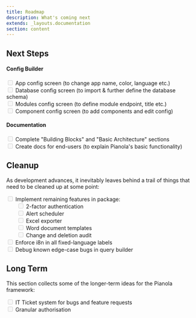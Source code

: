 ```yaml
---
title: Roadmap
description: What's coming next
extends: _layouts.documentation
section: content
---
```


## Next Steps

#### Config Builder

<input disabled="" type="checkbox"> App config screen (to change app name, color, language etc.)<br>
<input disabled="" type="checkbox"> Database config screen (to import & further define the database schema)<br>
<input disabled="" type="checkbox"> Modules config screen (to define module endpoint, title etc.)<br>
<input disabled="" type="checkbox"> Component config screen (to add components and edit config)<br>

#### Documentation

<input disabled="" type="checkbox" > Complete "Building Blocks" and "Basic Architecture" sections<br>
<input disabled="" type="checkbox" > Create docs for end-users (to explain Pianola's basic functionality) <br>

## Cleanup

As development advances, it inevitably leaves behind a trail of things that need to be cleaned up at some point:

<input disabled="" type="checkbox"> Implement remaining features in package:<br>
<input disabled="" type="checkbox" style="margin-left: 2rem;"> 2-factor authentication<br>
<input disabled="" type="checkbox" style="margin-left: 2rem;"> Alert scheduler<br>
<input disabled="" type="checkbox" style="margin-left: 2rem;"> Excel exporter<br>
<input disabled="" type="checkbox" style="margin-left: 2rem;"> Word document templates<br>
<input disabled="" type="checkbox" style="margin-left: 2rem;"> Change and deletion audit<br>
<input disabled="" type="checkbox"> Enforce i8n in all fixed-language labels<br>
<input disabled="" type="checkbox"> Debug known edge-case bugs in query builder<br>

## Long Term

This section collects some of the longer-term ideas for the Pianola framework:

<input disabled="" type="checkbox"> IT Ticket system for bugs and feature requests<br>
<input disabled="" type="checkbox"> Granular authorisation<br>
